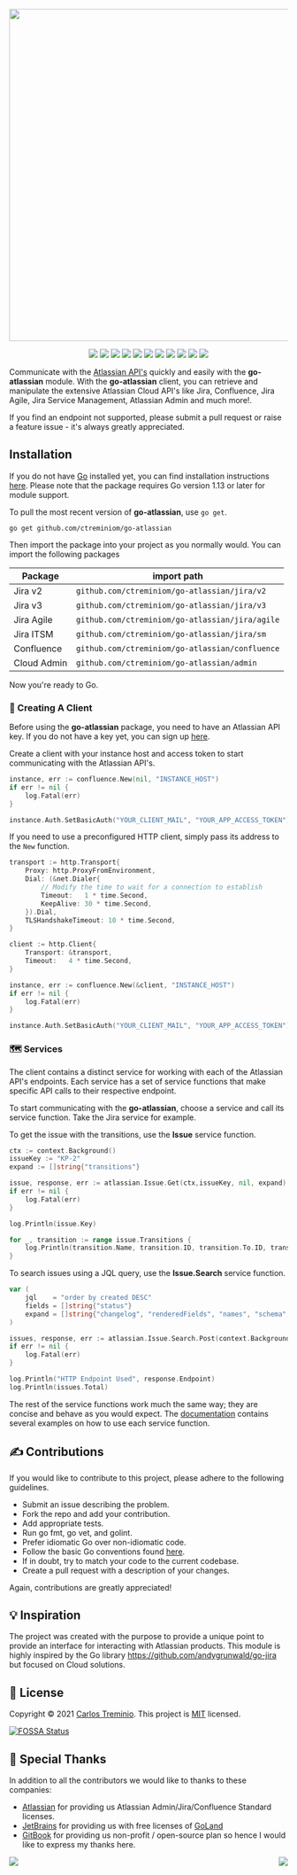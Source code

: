 <p align="center"><img width="600" src="https://user-images.githubusercontent.com/16035390/131232958-022b0382-e6bc-42db-97b6-82fbd190e19a.png"></p>

<p align="center">
    <a href="https://github.com/ctreminiom/go-atlassian/releases/latest"><img src="https://img.shields.io/github/v/release/ctreminiom/go-atlassian"></a>
    <a href="https://pkg.go.dev/github.com/ctreminiom/go-atlassian"><img src="https://pkg.go.dev/badge/github.com/ctreminiom/go-atlassian?utm_source=godoc"></a>
    <a href="https://goreportcard.com/report/github.com/ctreminiom/go-atlassian"><img src="https://goreportcard.com/badge/ctreminiom/go-atlassian"></a>
    <a href="https://app.fossa.com/projects/git%2Bgithub.com%2Fctreminiom%2Fgo-atlassian?ref=badge_shield" alt="FOSSA Status"><img src="https://app.fossa.com/api/projects/git%2Bgithub.com%2Fctreminiom%2Fgo-atlassian.svg?type=shield"/></a>
    <a href="https://codecov.io/gh/ctreminiom/go-atlassian"><img src="https://codecov.io/gh/ctreminiom/go-atlassian/branch/main/graph/badge.svg?token=G0KPNMTIRV"></a>
    <a href="https://www.codacy.com/gh/ctreminiom/go-atlassian/dashboard?utm_source=github.com&amp;utm_medium=referral&amp;utm_content=ctreminiom/go-atlassian&amp;utm_campaign=Badge_Grade"><img src="https://app.codacy.com/project/badge/Grade/fe5c1b3c9fd64f84989ae51c42803456"/></a>
    <a href="https://github.com/ctreminiom/go-atlassian/blob/master/LICENSE"><img src="https://img.shields.io/badge/license-MIT-blue.svg"></a>
    <a href="https://github.com/ctreminiom/go-atlassian/actions?query=workflow%3ATesting"><img src="https://img.shields.io/github/workflow/status/ctreminiom/go-atlassian/Testing?label=%F0%9F%A7%AA%20tests&style=flat&color=75C46B"></a>
    <a href="https://docs.go-atlassian.io/"><img src="https://img.shields.io/badge/%F0%9F%92%A1%20go-documentation-00ACD7.svg?style=flat"></a>
    <a href="https://bestpractices.coreinfrastructure.org/projects/4861"><img src="https://bestpractices.coreinfrastructure.org/projects/4861/badge"></a> 
    <a href="https://github.com/avelino/awesome-go#third-party-apis"><img src="https://awesome.re/mentioned-badge-flat.svg"></a> 
</p>

Communicate with the [Atlassian API's](https://developer.atlassian.com/cloud/) quickly and easily
with the **go-atlassian** module. With the **go-atlassian** client, you can retrieve and manipulate
the extensive Atlassian Cloud API's like Jira, Confluence, Jira Agile, Jira Service Management, Atlassian Admin and much more!.

If you find an endpoint not supported, please submit a pull request or raise a feature issue - it's always greatly appreciated.

## Installation

If you do not have [Go](https://golang.org/) installed yet, you can find installation instructions
[here](https://golang.org/doc/install). Please note that the package requires Go version
1.13 or later for module support.

To pull the most recent version of **go-atlassian**, use `go get`.

```
go get github.com/ctreminiom/go-atlassian
```

Then import the package into your project as you normally would. You can import the following packages

|Package|import path  |
|--|--|
|Jira v2|`github.com/ctreminiom/go-atlassian/jira/v2`|
|Jira v3|`github.com/ctreminiom/go-atlassian/jira/v3`|
|Jira Agile|`github.com/ctreminiom/go-atlassian/jira/agile`|
|Jira ITSM|`github.com/ctreminiom/go-atlassian/jira/sm`|
|Confluence|`github.com/ctreminiom/go-atlassian/confluence`|
|Cloud Admin|`github.com/ctreminiom/go-atlassian/admin`|

Now you're ready to Go.

### 🧳 Creating A Client

Before using the **go-atlassian** package, you need to have an Atlassian API key. If you do
not have a key yet, you can sign up [here](https://support.atlassian.com/atlassian-account/docs/manage-api-tokens-for-your-atlassian-account/).

Create a client with your instance host and access token to start communicating with the Atlassian API's.

```go
instance, err := confluence.New(nil, "INSTANCE_HOST")
if err != nil {
    log.Fatal(err)
}

instance.Auth.SetBasicAuth("YOUR_CLIENT_MAIL", "YOUR_APP_ACCESS_TOKEN")
```

If you need to use a preconfigured HTTP client, simply pass its address to the
`New` function.

```go  
transport := http.Transport{
	Proxy: http.ProxyFromEnvironment,
	Dial: (&net.Dialer{
		// Modify the time to wait for a connection to establish
		Timeout:   1 * time.Second,
		KeepAlive: 30 * time.Second,
	}).Dial,
	TLSHandshakeTimeout: 10 * time.Second,
}

client := http.Client{
	Transport: &transport,
	Timeout:   4 * time.Second,
}

instance, err := confluence.New(&client, "INSTANCE_HOST")
if err != nil {
	log.Fatal(err)
}

instance.Auth.SetBasicAuth("YOUR_CLIENT_MAIL", "YOUR_APP_ACCESS_TOKEN")
```

### 🗺️ Services

The client contains a distinct service for working with each of the Atlassian API's
endpoints. Each service has a set of service functions that make specific API
calls to their respective endpoint.

To start communicating with the **go-atlassian**, choose a service and call its service
function. Take the Jira service for example.

To get the issue with the transitions, use the **Issue** service function.
```go  
ctx := context.Background()
issueKey := "KP-2"
expand := []string{"transitions"}

issue, response, err := atlassian.Issue.Get(ctx,issueKey, nil, expand)
if err != nil {
	log.Fatal(err)
}

log.Println(issue.Key)

for _, transition := range issue.Transitions {
	log.Println(transition.Name, transition.ID, transition.To.ID, transition.HasScreen)
}
```

To search issues using a JQL query, use the **Issue.Search** service function.
```go  
var (
	jql    = "order by created DESC"
	fields = []string{"status"}
	expand = []string{"changelog", "renderedFields", "names", "schema", "transitions", "operations", "editmeta"}
)

issues, response, err := atlassian.Issue.Search.Post(context.Background(), jql, fields, expand, 0, 50, "")
if err != nil {
	log.Fatal(err)
}

log.Println("HTTP Endpoint Used", response.Endpoint)
log.Println(issues.Total)
```

The rest of the service functions work much the same way; they are concise and
behave as you would expect. The [documentation](https://docs.go-atlassian.io/)
contains several examples on how to use each service function.

## ✍️ Contributions

If you would like to contribute to this project, please adhere to the following
guidelines.

* Submit an issue describing the problem.
* Fork the repo and add your contribution.
* Add appropriate tests.
* Run go fmt, go vet, and golint.
* Prefer idiomatic Go over non-idiomatic code.
* Follow the basic Go conventions found [here](https://github.com/golang/go/wiki/CodeReviewComments).
* If in doubt, try to match your code to the current codebase.
* Create a pull request with a description of your changes.

Again, contributions are greatly appreciated!


## 💡 Inspiration
The project was created with the purpose to provide a unique point to provide an interface for interacting with Atlassian products. This module is highly inspired by the Go library https://github.com/andygrunwald/go-jira
but focused on Cloud solutions.

## 📝 License
Copyright © 2021 [Carlos Treminio](https://github.com/ctreminiom).
This project is [MIT](https://opensource.org/licenses/MIT) licensed.

[![FOSSA Status](https://app.fossa.com/api/projects/git%2Bgithub.com%2Fctreminiom%2Fgo-atlassian.svg?type=large)](https://app.fossa.com/projects/git%2Bgithub.com%2Fctreminiom%2Fgo-atlassian?ref=badge_large)

## 🤝 Special Thanks
In addition to all the contributors we would like to thanks to these companies:
-   [Atlassian](https://www.atlassian.com/)  for providing us Atlassian Admin/Jira/Confluence Standard licenses.
-   [JetBrains](https://www.jetbrains.com/)  for providing us with free licenses of  [GoLand](https://www.jetbrains.com/pycharm/)
-   [GitBook](https://www.gitbook.com/)  for providing us non-profit / open-source plan so hence I would like to express my thanks here.

<img align="right" src="./static/jetbrains-logo.svg">
<img align="left" src="./static/gitbook-logo.svg">